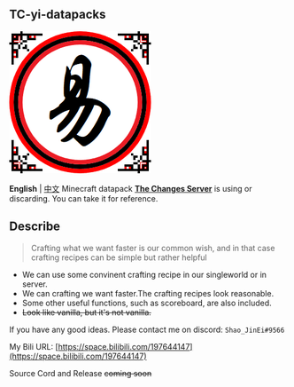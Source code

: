 TC-yi-datapacks
--------
![The Changes Server logo](https://github.com/Shao-JinEi/TC-yi-datapacks/blob/main/server-logo.png)

**English** | [中文](https://github.com/Shao-JinEi/TC-yi-datapacks/blob/main/README_zh_cn.md)
Minecraft datapack [**The Changes Server**](https://space.bilibili.com/1131480381/) is using or discarding.
You can take it for reference.

## Describe
>Crafting what we want faster is our common wish, and in that case crafting recipes can be simple but rather helpful
  - We can use some convinent crafting recipe in our singleworld or in server.
  - We can crafting we want faster.The crafting recipes look reasonable.
  - Some other useful functions, such as scoreboard, are also included.
  - ~~Look like vanilla, but it's not vanilla.~~

If you have any good ideas.
Please contact me on discord: `Shao_JinEi#9566`

My Bili URL: [https://space.bilibili.com/197644147](https://space.bilibili.com/197644147)

Source Cord and Release ~~coming soon~~
